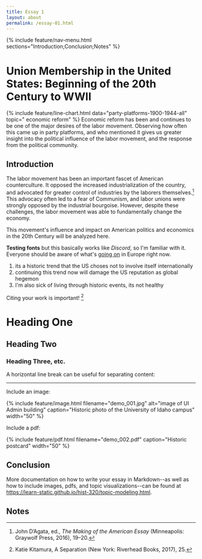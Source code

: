 ```yaml
---
title: Essay 1
layout: about
permalink: /essay-01.html
---
```


{% include feature/nav-menu.html sections="Introduction;Conclusion;Notes" %}

# Union Membership in the United States: Beginning of the 20th Century to WWII

{% include feature/line-chart.html data="party-platforms-1900-1944-all" topic=" economic reform" %}
Economic reform has been and continues to be one of the major desires of the labor movement. Observing how often this came up in party platforms, and who mentioned it gives us greater insight into the political influence of the labor movement, and the response from the political community.
## Introduction

The labor movement has been an important fascet of American counterculture. It opposed the increased industrialization of the country, and advocated for greater control of industries by the laborers themselves.[^1]
This advocacy often led to a fear of Communism, and labor unions were strongly opposed by the industrial bourgoise. However, despite these challenges, the labor movement was able to fundamentally change the economy.

This movement's influence and impact on American politics and economics in the 20th Century will be analyzed here.


**Testing fonts** but this basically works like *Discord*, so I'm familiar with it.
Everyone should be aware of what's [going on](https://liveuamap.com/) in Europe right now.
1. its a historic trend that the US choses not to involve itself internationally
2. continuing this trend now will damage the US reputation as global hegemon
3. I'm also sick of living through historic events, its not healthy




Citing your work is important! [^2]



# Heading One

## Heading Two

### Heading Three, etc.



A horizontal line break can be useful for separating content:

----

Include an image:

{% include feature/image.html filename="demo_001.jpg" alt="image of UI Admin building" caption="Historic photo of the University of Idaho campus" width="50" %}

Include a pdf:

{% include feature/pdf.html filename="demo_002.pdf" caption="Historic postcard" width="50" %}

## Conclusion

More documentation on how to write your essay in Markdown--as well as how to include images, pdfs, and topic visualizations--can be found at <https://learn-static.github.io/hist-320/topic-modeling.html>.

## Notes

[^1]: John D’Agata, ed., *The Making of the American Essay* (Minneapolis: Graywolf Press, 2016), 19–20.
[^2]: Katie Kitamura, A Separation (New York: Riverhead Books, 2017), 25.
